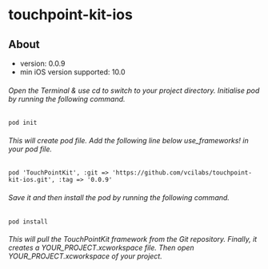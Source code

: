 # touchpoint-kit-ios

## About
- version: 0.0.9
- min iOS version supported: 10.0

###### Open the Terminal & use cd to switch to your  project directory. Initialise pod by running the following command.

```
pod init
```

###### This will create pod file. Add the following line below use_frameworks! in your pod file.

```
pod 'TouchPointKit', :git => 'https://github.com/vcilabs/touchpoint-kit-ios.git', :tag => '0.0.9'
```

###### Save it and then install the pod by running the following command.

```
pod install
```

###### This will pull the TouchPointKit framework from the Git repository. Finally, it creates a YOUR_PROJECT.xcworkspace file.  Then open YOUR_PROJECT.xcworkspace of  your project.
